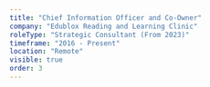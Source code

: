 ```yaml
---
title: "Chief Information Officer and Co-Owner"
company: "Edublox Reading and Learning Clinic"
roleType: "Strategic Consultant (From 2023)"
timeframe: "2016 - Present"
location: "Remote"
visible: true 
order: 3
---
```


